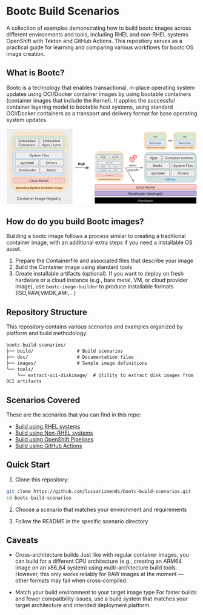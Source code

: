 # Bootc Build Scenarios

A collection of examples demonstrating how to build bootc images across different environments and tools, including RHEL and non-RHEL systems OpenShift with Tekton and GitHub Actions. This repository serves as a practical guide for learning and comparing various workflows for bootc OS image creation.

## What is Bootc?

Bootc is a technology that enables transactional, in-place operating system updates using OCI/Docker container images by using bootable containers (container images that include the Kernel). It applies the successful container layering model to bootable host systems, using standard OCI/Docker containers as a transport and delivery format for base operating system updates.

![bootc-system-update](doc/bootc-system-update.png)


## How do do you build Bootc images?

Building a bootc image follows a process similar to creating a traditional container image, with an additional extra steps if you need a installable OS asset.


1. Prepare the Containerfile and associated files that describe your image
2. Build the Container image using standard tools
3. Create installable artifacts (optional). If you want to deploy on fresh hardware or a cloud instance (e.g., bare metal, VM, or cloud provider image), use `bootc-image-builder` to produce installable formats (ISO,RAW,VMDK,AMI,...)

## Repository Structure

This repository contains various scenarios and examples organized by platform and build methodology:

```
bootc-build-scenarios/
├── build/                # Build scenarios
├── doc/                  # Documentation files
├── images/               # Sample image definitions
└── tools/
    └── extract-oci-diskimage/  # Utility to extract disk images from OCI artifacts
```

## Scenarios Covered

These are the scenarios that you can find in this repo:

  * [Build using RHEL systems](build/rhel/)
  * [Build using Non-RHEL systems](build/non-rhel/)
  * [Build using OpenShift Pipelines](build/openshift/)
  * [Build using GitHub Actions](build/github-actions/)

## Quick Start

1. Clone this repository:
```bash
git clone https://github.com/luisarizmendi/bootc-build-scenarios.git
cd bootc-build-scenarios
```

2. Choose a scenario that matches your environment and requirements

3. Follow the README in the specific scenario directory


## Caveats

* Cross-architecture builds
Just like with regular container images, you can build for a different CPU architecture (e.g., creating an ARM64 image on an x86_64 system) using multi-architecture build tools.
However, this only works reliably for RAW images at the moment — other formats may fail when cross-compiled.

* Match your build environment to your target image type
For faster builds and fewer compatibility issues, use a build system that matches your target architecture and intended deployment platform.